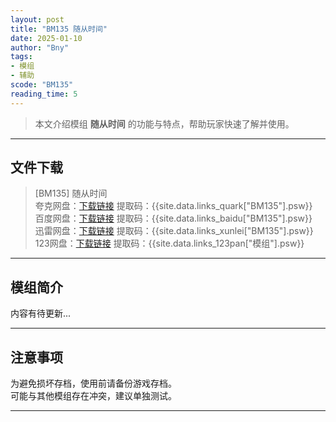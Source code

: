 ```yaml
---
layout: post
title: "BM135 随从时间"
date: 2025-01-10
author: "Bny"
tags: 
- 模组
- 辅助
scode: "BM135"
reading_time: 5
---
```


> 本文介绍模组 **随从时间** 的功能与特点，帮助玩家快速了解并使用。

---

## 文件下载

> [BM135] 随从时间  
夸克网盘：[下载链接]({{site.data.links_quark["BM135"].url}}) 提取码：{{site.data.links_quark["BM135"].psw}}  
百度网盘：[下载链接]({{site.data.links_baidu["BM135"].url}}) 提取码：{{site.data.links_baidu["BM135"].psw}}  
迅雷网盘：[下载链接]({{site.data.links_xunlei["BM135"].url}}) 提取码：{{site.data.links_xunlei["BM135"].psw}}  
123网盘：[下载链接]({{site.data.links_123pan["模组"].url}}) 提取码：{{site.data.links_123pan["模组"].psw}}  

---

## 模组简介

>  
内容有待更新...  

---

## 注意事项

>  
为避免损坏存档，使用前请备份游戏存档。  
可能与其他模组存在冲突，建议单独测试。  

---


